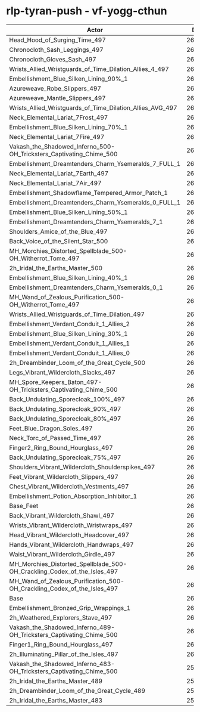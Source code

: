 # rlp-tyran-push - vf-yogg-cthun
| Actor | DPS | Increase |
|---|:---:|:---:|
|Head_Hood_of_Surging_Time_497|268041|2.50%|
|Chronocloth_Sash_Leggings_497|267681|2.36%|
|Chronocloth_Gloves_Sash_497|267087|2.14%|
|Wrists_Allied_Wristguards_of_Time_Dilation_Allies_4_497|267041|2.12%|
|Embellishment_Blue_Silken_Lining_90%_1|266599|1.95%|
|Azureweave_Robe_Slippers_497|266487|1.91%|
|Azureweave_Mantle_Slippers_497|266482|1.91%|
|Wrists_Allied_Wristguards_of_Time_Dilation_Allies_AVG_497|266247|1.82%|
|Neck_Elemental_Lariat_7Frost_497|265629|1.58%|
|Embellishment_Blue_Silken_Lining_70%_1|265607|1.57%|
|Neck_Elemental_Lariat_7Fire_497|265483|1.52%|
|Vakash_the_Shadowed_Inferno_500-OH_Tricksters_Captivating_Chime_500|265421|1.50%|
|Embellishment_Dreamtenders_Charm_Ysemeralds_7_FULL_1|265167|1.40%|
|Neck_Elemental_Lariat_7Earth_497|265100|1.38%|
|Neck_Elemental_Lariat_7Air_497|265094|1.38%|
|Embellishment_Shadowflame_Tempered_Armor_Patch_1|264702|1.23%|
|Embellishment_Dreamtenders_Charm_Ysemeralds_0_FULL_1|264527|1.16%|
|Embellishment_Blue_Silken_Lining_50%_1|264494|1.15%|
|Embellishment_Dreamtenders_Charm_Ysemeralds_7_1|264411|1.11%|
|Shoulders_Amice_of_the_Blue_497|264203|1.03%|
|Back_Voice_of_the_Silent_Star_500|263984|0.95%|
|MH_Morchies_Distorted_Spellblade_500-OH_Witherrot_Tome_497|263961|0.94%|
|2h_Iridal_the_Earths_Master_500|263916|0.92%|
|Embellishment_Blue_Silken_Lining_40%_1|263850|0.90%|
|Embellishment_Dreamtenders_Charm_Ysemeralds_0_1|263609|0.81%|
|MH_Wand_of_Zealous_Purification_500-OH_Witherrot_Tome_497|263569|0.79%|
|Wrists_Allied_Wristguards_of_Time_Dilation_497|263299|0.69%|
|Embellishment_Verdant_Conduit_1_Allies_2|263231|0.66%|
|Embellishment_Blue_Silken_Lining_30%_1|263211|0.66%|
|Embellishment_Verdant_Conduit_1_Allies_1|263199|0.65%|
|Embellishment_Verdant_Conduit_1_Allies_0|263029|0.59%|
|2h_Dreambinder_Loom_of_the_Great_Cycle_500|262909|0.54%|
|Legs_Vibrant_Wildercloth_Slacks_497|262806|0.50%|
|MH_Spore_Keepers_Baton_497-OH_Tricksters_Captivating_Chime_500|262620|0.43%|
|Back_Undulating_Sporecloak_100%_497|262614|0.43%|
|Back_Undulating_Sporecloak_90%_497|262525|0.39%|
|Back_Undulating_Sporecloak_80%_497|262435|0.36%|
|Feet_Blue_Dragon_Soles_497|262432|0.36%|
|Neck_Torc_of_Passed_Time_497|262406|0.35%|
|Finger2_Ring_Bound_Hourglass_497|262345|0.32%|
|Back_Undulating_Sporecloak_75%_497|262321|0.31%|
|Shoulders_Vibrant_Wildercloth_Shoulderspikes_497|262321|0.31%|
|Feet_Vibrant_Wildercloth_Slippers_497|262292|0.30%|
|Chest_Vibrant_Wildercloth_Vestments_497|262213|0.27%|
|Embellishment_Potion_Absorption_Inhibitor_1|261876|0.14%|
|Base_Feet|261825|0.13%|
|Back_Vibrant_Wildercloth_Shawl_497|261816|0.12%|
|Wrists_Vibrant_Wildercloth_Wristwraps_497|261777|0.11%|
|Head_Vibrant_Wildercloth_Headcover_497|261766|0.10%|
|Hands_Vibrant_Wildercloth_Handwraps_497|261643|0.06%|
|Waist_Vibrant_Wildercloth_Girdle_497|261566|0.03%|
|MH_Morchies_Distorted_Spellblade_500-OH_Crackling_Codex_of_the_Isles_497|261545|0.02%|
|MH_Wand_of_Zealous_Purification_500-OH_Crackling_Codex_of_the_Isles_497|261503|0.00%|
|Base|261498|0.00%|
|Embellishment_Bronzed_Grip_Wrappings_1|261378|-0.05%|
|2h_Weathered_Explorers_Stave_497|261333|-0.06%|
|Vakash_the_Shadowed_Inferno_489-OH_Tricksters_Captivating_Chime_500|261283|-0.08%|
|Finger1_Ring_Bound_Hourglass_497|260840|-0.25%|
|2h_Illuminating_Pillar_of_the_Isles_497|260414|-0.41%|
|Vakash_the_Shadowed_Inferno_483-OH_Tricksters_Captivating_Chime_500|259281|-0.85%|
|2h_Iridal_the_Earths_Master_489|258996|-0.96%|
|2h_Dreambinder_Loom_of_the_Great_Cycle_489|257633|-1.48%|
|2h_Iridal_the_Earths_Master_483|255950|-2.12%|
